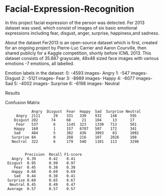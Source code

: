 # Facial-Expression-Recognition

In this project facial expression of the person was detected. Fer 2013 dataset was used, which consist of images of six basic emotional expressions including fear, disgust, anger, surprise, happiness,and sadness.

About the dataset
Fer2013 is an open-source dataset which is first, created for an ongoing project by Pierre-Luc Carrier and Aaron Courville, then shared publicly for a Kaggle competition, shortly before ICML 2013. This dataset consists of 35.887 grayscale, 48x48 sized face images with various emotions -7 emotions, all labelled.


Emotion labels in the dataset:
      0: -4593 images- Angry
      1: -547 images- Disgust
      2: -5121 images- Fear
      3: -8989 images- Happy
      4: -6077 images- Sad
      5: -4002 images- Surprise
      6: -6198 images- Neutral


Results

Confusion Matrix
                                 
                Angry  Disgust  Fear  Happy  Sad  Surprise Neutral  
         Angry  2111      29    331   330    932    148      595 
        Disgust 202      74     68     21    104     13      17 
         Fear   537       6     1145  323    1330   713      561 
        Happy   160       1     157   6707   507    172      341 
        Sad     484       5     302   436    3093    83      1092 
       Surprise 84        0     268   216    107    2826     108 
       Neutral  322       6     179   540    1101   113      3298 
       
       
             Precision  Recall F1-score 
       Angry  0.39      0.42    0.41 
     Disgust  0.95      0.99    0.97 
        Fear  0.45      0.38    0.38 
       Happy  0.68      0.69    0.69 
        Sad   0.44      0.38    0.41 
     Surprise 0.69      0.65    0.67 
      Neutral 0.45      0.49    0.47 
     Average  0.57      0.57    0.57 
